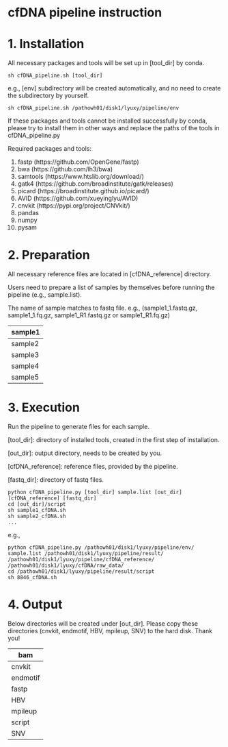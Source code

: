 # cfDNA pipeline instruction



# 1. Installation
All necessary packages and tools will be set up in [tool_dir] by conda. 
```
sh cfDNA_pipeline.sh [tool_dir]
```

e.g., [env] subdirectory will be created automatically, and no need to create the subdirectory by yourself.
```
sh cfDNA_pipeline.sh /pathowh01/disk1/lyuxy/pipeline/env
```


If these packages and tools cannot be installed successfully by conda, please try to install them in other ways and replace the paths of the tools in cfDNA_pipeline.py

Required packages and tools:
<ol>
<li>fastp (https://github.com/OpenGene/fastp)</li>
<li>bwa (https://github.com/lh3/bwa)</li>
<li>samtools (https://www.htslib.org/download/)</li>
<li>gatk4 (https://github.com/broadinstitute/gatk/releases)</li>
<li>picard (https://broadinstitute.github.io/picard/)</li>
<li>AVID (https://github.com/xueyinglyu/AVID)</li>
<li>cnvkit (https://pypi.org/project/CNVkit/)</li>
<li>pandas</li>
<li>numpy</li>
<li>pysam</li> 
</ol>

# 2. Preparation 
All necessary reference files are located in [cfDNA_reference] directory. 

Users need to prepare a list of samples by themselves before running the pipeline (e.g., sample.list).

The name of sample matches to fastq file.  e.g., (sample1_1.fastq.gz, sample1_1.fq.gz, sample1_R1.fastq.gz or sample1_R1.fq.gz)

| sample1 |
| --------|
| sample2 |
| sample3 |
| sample4 |
| sample5 |


# 3. Execution

Run the pipeline to generate files for each sample. 

[tool_dir]: directory of installed tools, created in the first step of installation.

[out_dir]: output directory, needs to be created by you.

[cfDNA_reference]: reference files, provided by the pipeline.

[fastq_dir]: directory of fastq files.

```
python cfDNA_pipeline.py [tool_dir] sample.list [out_dir] [cfDNA_reference] [fastq_dir]
cd [out_dir]/script
sh sample1_cfDNA.sh
sh sample2_cfDNA.sh
...
```
e.g.,
```
python cfDNA_pipeline.py /pathowh01/disk1/lyuxy/pipeline/env/ sample.list /pathowh01/disk1/lyuxy/pipeline/result/ /pathowh01/disk1/lyuxy/pipeline/cfDNA_reference/ /pathowh01/disk1/lyuxy/cfDNA/raw_data/
cd /pathowh01/disk1/lyuxy/pipeline/result/script
sh 8846_cfDNA.sh
```

# 4. Output

Below directories will be created under [out_dir]. Please copy these directories (cnvkit, endmotif, HBV, mpileup, SNV) to the hard disk. Thank you!

|   bam    |
| -------- |
|  cnvkit  |
|  endmotif |
|   fastp   |
|    HBV   |
|   mpileup  |
|   script   |
|      SNV      |









